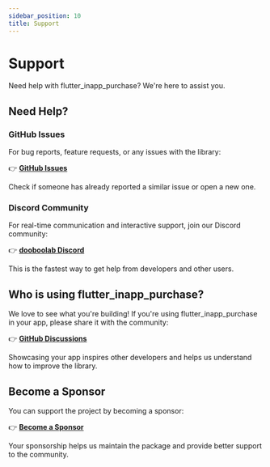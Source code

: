 ```yaml
---
sidebar_position: 10
title: Support
---
```


# Support

Need help with flutter_inapp_purchase? We're here to assist you.

## Need Help?

### GitHub Issues

For bug reports, feature requests, or any issues with the library:

👉 **[GitHub Issues](https://github.com/dooboolab-community/flutter_inapp_purchase/issues)**

Check if someone has already reported a similar issue or open a new one.

### Discord Community

For real-time communication and interactive support, join our Discord community:

👉 **[dooboolab Discord](https://discord.gg/km4k7tU)**

This is the fastest way to get help from developers and other users.

## Who is using flutter_inapp_purchase?

We love to see what you're building! If you're using flutter_inapp_purchase in your app, please share it with the community:

👉 **[GitHub Discussions](https://github.com/dooboolab-community/flutter_inapp_purchase/discussions)**

Showcasing your app inspires other developers and helps us understand how to improve the library.

## Become a Sponsor

You can support the project by becoming a sponsor:

👉 **[Become a Sponsor](https://opencollective.com/dooboolab)**

Your sponsorship helps us maintain the package and provide better support to the community.
